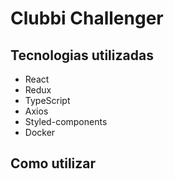 # Clubbi Challenger #

## Tecnologias utilizadas ##

- React
- Redux
- TypeScript
- Axios
- Styled-components
- Docker

## Como utilizar ##
